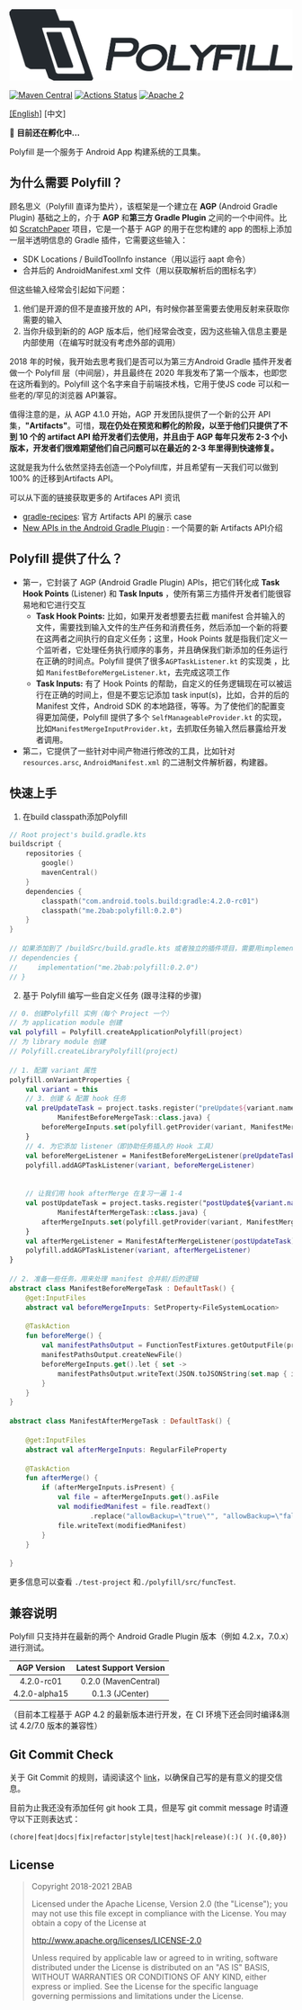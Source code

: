 <img src="./Polyfill.png" alt="Polyfill" width="507px">

[![Maven Central](https://maven-badges.herokuapp.com/maven-central/me.2bab/polyfill/badge.svg)](https://search.maven.org/artifact/me.2bab/polyfill) [![Actions Status](https://github.com/2bab/Polyfill/workflows/CI/badge.svg)](https://github.com/2bab/Polyfill/actions) [![Apache 2](https://img.shields.io/badge/License-Apache%202-brightgreen.svg)](https://www.apache.org/licenses/LICENSE-2.0)


[[English]](./README.md) [中文]

🚧 **目前还在孵化中...**

Polyfill 是一个服务于 Android App 构建系统的工具集。


## 为什么需要 Polyfill？

顾名思义（Polyfill 直译为垫片），该框架是一个建立在 **AGP** (Android Gradle Plugin) 基础之上的，介于 **AGP** 和**第三方 Gradle Plugin** 之间的一个中间件。比如 [ScratchPaper](https://github.com/2BAB/ScratchPaper) 项目，它是一个基于 AGP 的用于在您构建的 app 的图标上添加一层半透明信息的 Gradle 插件，它需要这些输入：

- SDK Locations / BuildToolInfo instance（用以运行 aapt 命令）
- 合并后的 AndroidManifest.xml 文件（用以获取解析后的图标名字）

但这些输入经常会引起如下问题：

1. 他们是开源的但不是直接开放的 API，有时候你甚至需要去使用反射来获取你需要的输入
2. 当你升级到新的的 AGP 版本后，他们经常会改变，因为这些输入信息主要是内部使用（在编写时就没有考虑外部的调用）

2018 年的时候，我开始去思考我们是否可以为第三方Android Gradle 插件开发者做一个 Polyfill 层（中间层），并且最终在 2020 年我发布了第一个版本，也即您在这所看到的。Polyfill 这个名字来自于前端技术栈，它用于使JS code 可以和一些老的/罕见的浏览器 API兼容。

值得注意的是，从 AGP 4.1.0 开始，AGP 开发团队提供了一个新的公开 API 集，**"Artifacts"**。可惜，**现在仍处在预览和孵化的阶段，以至于他们只提供了不到 10 个的 artifact API 给开发者们去使用，并且由于 AGP 每年只发布 2-3 个小版本，开发者们很难期望他们自己问题可以在最近的 2-3 年里得到快速修复。**

这就是我为什么依然坚持去创造一个Polyfill库，并且希望有一天我们可以做到 100% 的迁移到Artifacts API。

可以从下面的链接获取更多的 Artifaces API 资讯

- [gradle-recipes](https://github.com/android/gradle-recipes): 官方 Artifacts API 的展示 case
- [New APIs in the Android Gradle Plugin](https://medium.com/androiddevelopers/new-apis-in-the-android-gradle-plugin-f5325742e614) : 一个简要的新 Artifacts API介绍


## Polyfill 提供了什么？

- 第一，它封装了 AGP (Android Gradle Plugin) APIs，把它们转化成 **Task Hook Points** (Listener) 和 **Task Inputs** ，使所有第三方插件开发者们能很容易地和它进行交互
  - **Task Hook Points:** 比如，如果开发者想要去拦截 manifest 合并输入的文件，需要找到输入文件的生产任务和消费任务，然后添加一个新的将要在这两者之间执行的自定义任务；这里，Hook Points 就是指我们定义一个监听者，它处理任务执行顺序的事务，并且确保我们新添加的任务运行在正确的时间点。Polyfill 提供了很多`AGPTaskListener.kt` 的实现类 ，比如 `ManifestBeforeMergeListener.kt`，去完成这项工作
  - **Task Inputs:** 有了 Hook Points 的帮助，自定义的任务逻辑现在可以被运行在正确的时间上，但是不要忘记添加 task input(s)，比如，合并的后的 Manifest 文件，Android SDK 的本地路径，等等。为了使他们的配置变得更加简便，Polyfill 提供了多个 `SelfManageableProvider.kt` 的实现，比如`ManifestMergeInputProvider.kt`，去抓取任务输入然后暴露给开发者调用。
- 第二，它提供了一些针对中间产物进行修改的工具，比如针对`resources.arsc`, `AndroidManifest.xml` 的二进制文件解析器，构建器。



## 快速上手

1. 在build classpath添加Polyfill

``` kotlin
// Root project's build.gradle.kts
buildscript {
    repositories {
        google()
        mavenCentral()
    }
    dependencies {
        classpath("com.android.tools.build:gradle:4.2.0-rc01")
        classpath("me.2bab:polyfill:0.2.0")
    }
}

// 如果添加到了 /buildSrc/build.gradle.kts 或者独立的插件项目，需要用implementation 代替之
// dependencies {
//     implementation("me.2bab:polyfill:0.2.0")
// }
```

2. 基于 Polyfill 编写一些自定义任务 (跟寻注释的步骤)

``` kotlin
// 0. 创建Polyfill 实例（每个 Project 一个）
// 为 application module 创建
val polyfill = Polyfill.createApplicationPolyfill(project)
// 为 library module 创建
// Polyfill.createLibraryPolyfill(project)

// 1. 配置 variant 属性
polyfill.onVariantProperties {
    val variant = this
    // 3. 创建 & 配置 hook 任务
    val preUpdateTask = project.tasks.register("preUpdate${variant.name.capitalize()}Manifest",
            ManifestBeforeMergeTask::class.java) {
        beforeMergeInputs.set(polyfill.getProvider(variant, ManifestMergeInputProvider::class.java).get())
    }
    // 4. 为它添加 listener（即协助任务插入的 Hook 工具）
    val beforeMergeListener = ManifestBeforeMergeListener(preUpdateTask)
    polyfill.addAGPTaskListener(variant, beforeMergeListener)


    // 让我们用 hook afterMerge 在复习一遍 1-4
    val postUpdateTask = project.tasks.register("postUpdate${variant.name.capitalize()}Manifest",
            ManifestAfterMergeTask::class.java) {
        afterMergeInputs.set(polyfill.getProvider(variant, ManifestMergeOutputProvider::class.java).get())
    }
    val afterMergeListener = ManifestAfterMergeListener(postUpdateTask)
    polyfill.addAGPTaskListener(variant, afterMergeListener)
}

// 2. 准备一些任务，用来处理 manifest 合并前/后的逻辑
abstract class ManifestBeforeMergeTask : DefaultTask() {
    @get:InputFiles
    abstract val beforeMergeInputs: SetProperty<FileSystemLocation>

    @TaskAction
    fun beforeMerge() {
        val manifestPathsOutput = FunctionTestFixtures.getOutputFile(project, "manifest-merge-input.json")
        manifestPathsOutput.createNewFile()
        beforeMergeInputs.get().let { set ->
            manifestPathsOutput.writeText(JSON.toJSONString(set.map { it.asFile.absolutePath }))
        }
    }
}

abstract class ManifestAfterMergeTask : DefaultTask() {

    @get:InputFiles
    abstract val afterMergeInputs: RegularFileProperty

    @TaskAction
    fun afterMerge() {
        if (afterMergeInputs.isPresent) {
            val file = afterMergeInputs.get().asFile
            val modifiedManifest = file.readText()
                    .replace("allowBackup=\"true\"", "allowBackup=\"false\"")
            file.writeText(modifiedManifest)
        }
    }

}
```

更多信息可以查看 `./test-project` 和`./polyfill/src/funcTest`.


## 兼容说明

Polyfill 只支持并在最新的两个 Android Gradle Plugin 版本（例如 4.2.x，7.0.x）进行测试。

| AGP Version |                    Latest Support Version                    |
| :---------: | :----------------------------------------------------------: |
4.2.0-rc01 | 0.2.0 (MavenCentral)
4.2.0-alpha15 | 0.1.3 (JCenter)

（目前本工程基于 AGP 4.2 的最新版本进行开发，在 CI 环境下还会同时编译&测试 4.2/7.0 版本的兼容性）

## Git Commit Check

关于 Git Commit 的规则，请阅读这个 [link](https://medium.com/walmartlabs/check-out-these-5-git-tips-before-your-next-commit-c1c7a5ae34d1)，以确保自己写的是有意义的提交信息。

目前为止我还没有添加任何 git hook 工具，但是写 git commit message 时请遵守以下正则表达式：

```
(chore|feat|docs|fix|refactor|style|test|hack|release)(:)( )(.{0,80})
```

## License

>
> Copyright 2018-2021 2BAB
>
>Licensed under the Apache License, Version 2.0 (the "License");
you may not use this file except in compliance with the License.
You may obtain a copy of the License at
>
>   http://www.apache.org/licenses/LICENSE-2.0
>
> Unless required by applicable law or agreed to in writing, software
distributed under the License is distributed on an "AS IS" BASIS,
WITHOUT WARRANTIES OR CONDITIONS OF ANY KIND, either express or implied.
See the License for the specific language governing permissions and
limitations under the License.
